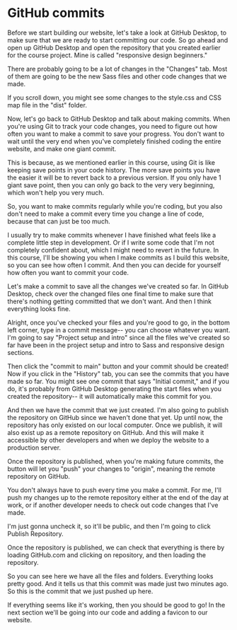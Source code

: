 # GitHub commits

Before we start building our website, let's take a look at GitHub Desktop, to make sure that we are ready to start committing our code. So go ahead and open up GitHub Desktop and open the repository that you created earlier for the course project. Mine is called "responsive design beginners."

There are probably going to be a lot of changes in the "Changes" tab. Most of them are going to be the new Sass files and other code changes that we made.

If you scroll down, you might see some changes to the style.css and CSS map file in the "dist" folder.

Now, let's go back to GitHub Desktop and talk about making commits. When you're using Git to track your code changes, you need to figure out how often you want to make a commit to save your progress. You don't want to wait until the very end when you've completely finished coding the entire website, and make one giant commit.

This is because, as we mentioned earlier in this course, using Git is like keeping save points in your code history. The more save points you have the easier it will be to revert back to a previous version. If you only have 1 giant save point, then you can only go back to the very very beginning, which won't help you very much.

So, you want to make commits regularly while you're coding, but you also don't need to make a commit every time you change a line of code, because that can just be too much.

I usually try to make commits whenever I have finished what feels like a complete little step in development. Or if I write some code that I'm not completely confident about, which I might need to revert in the future. In this course, I'll be showing you when I make commits as I build this website, so you can see how often I commit. And then you can decide for yourself how often you want to commit your code.

Let's make a commit to save all the changes we've created so far. In GitHub Desktop, check over the changed files one final time to make sure that there's nothing getting committed that we don't want. And then I think everything looks fine.

Alright, once you've checked your files and you're good to go, in the bottom left corner, type in a commit message-- you can choose whatever you want. I'm going to say "Project setup and intro" since all the files we've created so far have been in the project setup and intro to Sass and responsive design sections.

Then click the "commit to main" button and your commit should be created! Now if you click in the "History" tab, you can see the commits that you have made so far. You might see one commit that says "Initial commit," and if you do, it's probably from GitHub Desktop generating the start files when you created the repository-- it will automatically make this commit for you.

And then we have the commit that we just created. I'm also going to publish the repository on GitHub since we haven't done that yet. Up until now, the repository has only existed on our local computer. Once we publish, it will also exist up as a remote repository on GitHub. And this will make it accessible by other developers and when we deploy the website to a production server.

Once the repository is published, when you're making future commits, the button will let you "push" your changes to "origin", meaning the remote repository on GitHub.

You don't always have to push every time you make a commit. For me, I'll push my changes up to the remote repository either at the end of the day at work, or if another developer needs to check out code changes that I've made.

I'm just gonna uncheck it, so it'll be public, and then I'm going to click Publish Repository.

Once the repository is published, we can check that everything is there by loading GitHub.com and clicking on repository, and then
loading the repository.

So you can see here we have all the files and folders. Everything looks pretty good. And it tells us that this commit was made just two minutes ago. So this is the commit that we just pushed up here.

If everything seems like it's working, then you should be good to go! In the next section we'll be going into our code and adding a favicon to our website.
